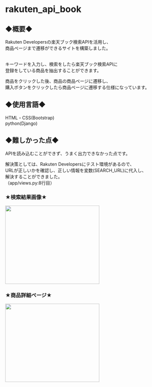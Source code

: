 # rakuten_api_book

<h2>◆概要◆</h2>
Rakuten Developersの楽天ブック検索APIを活用し、<br>
商品ページまで遷移ができるサイトを構築しました。<br><br>

キーワードを入力し、検索をしたら楽天ブック検索APIに<br>
登録をしている商品を抽出することができます。

商品をクリックした後、商品の商品ページに遷移し、<br>
購入ボタンをクリックしたら商品ページに遷移する仕様になっています。

<h2>◆使用言語◆</h2>
HTML・CSS(Bootstrap)<br>
python(Django)

<h2>◆難しかった点◆</h2>
APIを読み込むことができず、うまく出力できなかった点です。<br>

解決策としては、Rakuten Developersにテスト環境があるので、<br>
URLが正しいかを確認し、正しい情報を変数(SEARCH_URL)に代入し、<br>
解決することができました。<br>
（app/views.py:8行目）

<h3>★検索結果画像★</h3>
<img src="https://user-images.githubusercontent.com/98627989/167808385-5d9cc6c6-9181-40db-8a50-a84cf0a28dab.png" width="300" height="250">

<h3>★商品詳細ページ★</h3>
<img src="https://user-images.githubusercontent.com/98627989/167810900-a7094c0d-86ee-4b71-a177-da3e6dc1bd1e.png" width="300" height="250">


